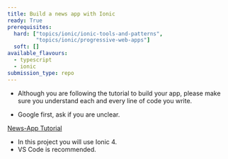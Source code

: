 ```yaml
---
title: Build a news app with Ionic
ready: True
prerequisites:
  hard: ["topics/ionic/ionic-tools-and-patterns",
         "topics/ionic/progressive-web-apps"]
  soft: []
available_flavours: 
  - typescript
  - ionic
submission_type: repo   
---
```


- Although you are following the tutorial to build your app, please make sure you understand each and every line of code you write.

- Google first, ask if you are unclear.

[News-App Tutorial](C:\Users\bentl\IdeaProjects\tech-department\content\topics\ionic\ionic-angular-typescript\_index.md)

- In this project you will use Ionic 4.
- VS Code is recommended. 
